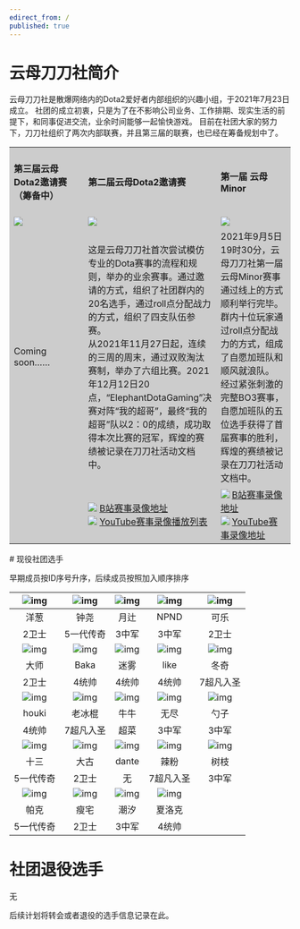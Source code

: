 ```yaml
---
edirect_from: /
published: true
---
```


# 云母刀刀社简介

云母刀刀社是散爆网络内的Dota2爱好者内部组织的兴趣小组，于2021年7月23日成立。
社团的成立初衷，只是为了在不影响公司业务、工作排期、现实生活的前提下，和同事促进交流，业余时间能够一起愉快游戏。
目前在社团大家的努力下，刀刀社组织了两次内部联赛，并且第三届的联赛，也已经在筹备规划中了。

<table width="100%" border="0" cellspacing="1" cellpadding="4" bgcolor="#cccccc" align="center">
  <tr>
    <td width="33%" ><h4>第三届云母Dota2邀请赛（筹备中）</h4></td>
    <td width="33%"><h4>第二届云母Dota2邀请赛</h4></td>
    <td width="33%"><h4>第一届 云母Minor</h4></td>
  </tr>
  <tr>    
    <td><img src="../img/inpost/202107/main_page/%E4%BA%91%E6%AF%8DDOTA2%E9%82%80%E8%AF%B7%E8%B5%9B%E5%BF%AB%E6%9D%A5%E4%BA%86.jpg"></td>
    <td><img src="../img/inpost/202107/main_page/%E4%BA%91%E6%AF%8DDOTA2%E9%82%80%E8%AF%B7%E8%B5%9B.jpg"></td>
    <td><img src="../img/inpost/202107/main_page/%E4%BA%91%E6%AF%8DMINOR.jpg"> </td>
  </tr> 
  <tr>
    <td>Coming soon……</td>
    <td>这是云母刀刀社首次尝试模仿专业的Dota赛事的流程和规则，举办的业余赛事。通过邀请的方式，组织了社团群内的20名选手，通过roll点分配战力的方式，组织了四支队伍参赛。<br>从2021年11月27日起，连续的三周的周末，通过双败淘汰赛制，举办了六组比赛。2021年12月12日20点，“ElephantDotaGaming”决赛对阵“我的超哥”，最终“我的超哥”队以2：0的成绩，成功取得本次比赛的冠军，辉煌的赛绩被记录在刀刀社活动文档中。</td>
    <td>2021年9月5日19时30分，云母刀刀社第一届云母Minor赛事通过线上的方式顺利举行完毕。群内十位玩家通过roll点分配战力的方式，组成了自愿加班队和顺风就浪队。<br>经过紧张刺激的完整BO3赛事，自愿加班队的五位选手获得了首届赛事的胜利，辉煌的赛绩被记录在刀刀社活动文档中。</td>
  </tr>
  <tr>
    <td></td>
    <td>
    <img src="../img/inpost/202107/main_page/bilibilifavicon.jpg">
    <a href="https://space.bilibili.com/1331609">B站赛事录像地址</a><br>
    <img src="../img/inpost/202107/main_page/youtubefavicon.jpg">
    <a href="https://www.youtube.com/watch?v=-kUK38RsHQo&list=PLHDmdJSAdxtxknSZcIe4EZMmhGmbZ4kOV&ab_channel=%E7%B2%89%E7%89%9B">YouTube赛事录像播放列表</a>
    </td>
    <td>
    <img src="../img/inpost/202107/main_page/bilibilifavicon.jpg">
    <a href="https://www.bilibili.com/video/BV1Vv411P7EX">B站赛事录像地址</a><br>
    <img src="../img/inpost/202107/main_page/youtubefavicon.jpg">
    <a href="https://www.youtube.com/watch?v=jl7DksYicIs&t=6103s&ab_channel=%E7%B2%89%E7%89%9B">YouTube赛事录像地址</a>
    </td>
  </tr>
</table>
# 现役社团选手

早期成员按ID序号升序，后续成员按照加入顺序排序

| ![img](../img/inpost/202107/main_page/dead4f5f31b0e03b709d5bee3b1ac11d6e4d3889_full.jpg) | ![img](../img/inpost/202107/main_page/a7d57f09869fe9855eab555557b2299ac4db7821_full.jpg) | ![img](../img/inpost/202107/main_page/08483eb75214a74f759a9221c5836b9e758489d0_full.jpg) | ![img](../img/inpost/202107/main_page/4978949cde16178fcd8efd2a7bea30b2dc57ef65_full.jpg) | ![img](../img/inpost/202107/main_page/054588612c1995ad6862ac4077e748b8f91adec4_full.jpg) |
| :----------------------------------------------------------: | :----------------------------------------------------------: | :----------------------------------------------------------: | :----------------------------------------------------------: | :----------------------------------------------------------: |
|                             洋葱                             |                             钟尧                             |                             月辻                             |                             NPND                             |                             可乐                             |
|                            2卫士                             |                          5一代传奇                           |                            3中军                             |                            3中军                             |                            2卫士                             |
| ![img](../img/inpost/202107/main_page/b0e968220c49586e5f1404b8d8225627aa2227ef_full.jpg) | ![img](../img/inpost/202107/main_page/73cf9b7503b9a7b59b9e0e84ed78dcdda56aedbc_full.jpg) | ![img](../img/inpost/202107/main_page/fef49e7fa7e1997310d705b2a6158ff8dc1cdfeb_full-16400993249929.jpg) | ![img](../img/inpost/202107/main_page/dc46ded6493d8e646ab50a8379f57db3b12c3fd7_full.jpg) | ![img](../img/inpost/202107/main_page/e95e5db55a957b9f4cd614e6719cdde6189179b1_full.jpg) |
|                             大师                             |                             Baka                             |                             迷雾                             |                             like                             |                             冬奇                             |
|                            2卫士                             |                            4统帅                             |                            4统帅                             |                            4统帅                             |                          7超凡入圣                           |
| ![img](../img/inpost/202107/main_page/9c5956c5381db45008582ac29c28591de4b801db_full.jpg) | ![img](../img/inpost/202107/main_page/fef49e7fa7e1997310d705b2a6158ff8dc1cdfeb_full-164009944591218.jpg) | ![img](../img/inpost/202107/main_page/a913a403ae10d5a670252096d76d145e0d6e7958_full.jpg) | ![img](../img/inpost/202107/main_page/aa5a2de307eecbb45f911252e2ca7884b048e0af_full.jpg) | ![img](../img/inpost/202107/main_page/86ef5bd299c9069cb71823556d7cc4df95cba8e3_full.jpg) |
|                            houki                             |                            老冰棍                            |                             牛牛                             |                             无尽                             |                             勺子                             |
|                            4统帅                             |                          7超凡入圣                           |                             超菜                             |                            3中军                             |                            3中军                             |
| ![img](../img/inpost/202107/main_page/45cfd38cfa53817492f405ec3fd3cdbc2a2896b5_full.jpg) | ![img](../img/inpost/202107/main_page/299b165428168642c4c805978b6b0bbaf85d3414_full.jpg) | ![img](../img/inpost/202107/main_page/33d34be0ff75791aa9cd268b6cf4386e8102af1f.jpg) | ![img](../img/inpost/202107/main_page/80a438be1d6366836966a1a2eed5b1564098b72e_full.jpg) | ![img](../img/inpost/202107/main_page/ebb8a114243d0dc50596cbd3ee99f289617c2317_full.jpg) |
|                             十三                             |                             大古                             |                            dante                             |                             辣粉                             |                             树枝                             |
|                          5一代传奇                           |                            2卫士                             |                              无                              |                          7超凡入圣                           |                            3中军                             |
| ![img](../img/inpost/202107/main_page/4e0f9df2a984e2208844614afdfb59c8f903b7a6.jpg) | ![img](../img/inpost/202107/main_page/fef49e7fa7e1997310d705b2a6158ff8dc1cdfeb_full.jpg) | ![img](../img/inpost/202107/main_page/fef49e7fa7e1997310d705b2a6158ff8dc1cdfeb_full-164009959254826.jpg) | ![img](../img/inpost/202107/main_page/2d2fce562131b51ec05f22b3cc75d4901acd73f6_full.jpg) |                                                              |
|                             帕克                             |                             瘦宅                             |                             潮汐                             |                            夏洛克                            |                                                              |
|                          5一代传奇                           |                            2卫士                             |                            3中军                             |                            4统帅                             |                                                              |

# 社团退役选手

无

后续计划将转会或者退役的选手信息记录在此。

